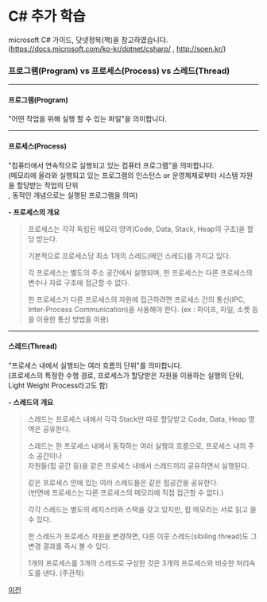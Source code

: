# C# 추가 학습

microsoft C# 가이드, 닷넷정복(책)을 참고하였습니다.</br>
(https://docs.microsoft.com/ko-kr/dotnet/csharp/ , http://soen.kr/)

### 프로그램(Program) vs 프로세스(Process) vs 스레드(Thread)

------------
#### 프로그램(Program)
"어떤 작업을 위해 실행 할 수 있는 파일"을 의미합니다.

------------
#### 프로세스(Process)
"컴퓨터에서 연속적으로 실행되고 있는 컴퓨터 프로그램"을 의미합니다.</br>
(메모리에 올라와 실행되고 있는 프로그램의 인스턴스 or 운영체제로부터 시스템 자원을 할당받는 작업의 단위</br>
, 동적인 개념으로는 실행된 프로그램을 의미)</br>

__- 프로세스의 개요__

> 프로세스는 각각 독립된 메모리 영역(Code, Data, Stack, Heap의 구조)을 할당 받는다.
> 
> 기본적으로 프로세스당 최소 1개의 스레드(메인 스레드)를 가지고 있다.
> 
> 각 프로세스는 별도의 주소 공간에서 실행되며, 한 프로세스는 다른 프로세스의 변수나 자료 구조에 접근할 수 없다.
> 
> 한 프로세스가 다른 프로세스의 자원에 접근하려면 프로세스 간의 통신(IPC, Inter-Process Communication)을 사용해야 한다.
> (ex : 파이프, 파일, 소켓 등을 이용한 통신 방법을 이용)

------------
#### 스레드(Thread)
"프로세스 내에서 실행되는 여러 흐름의 단위"를 의미합니다.</br>
(프로세스의 특정한 수행 경로, 프로세스가 할당받은 자원을 이용하는 실행의 단위,</br>
Light Weight Process라고도 함)</br>

__- 스레드의 개요__

> 스레드는 프로세스 내에서 각각 Stack만 따로 할당받고 Code, Data, Heap 영역은 공유한다.
> 
> 스레드는 한 프로세스 내에서 동작하는 여러 실행의 흐름으로, 프로세스 내의 주소 공간이나</br>
> 자원들(힙 공간 등)을 같은 프로세스 내에서 스레드끼리 공유하면서 실행된다.
> 
> 같은 프로세스 안에 있는 여러 스레드들은 같은 힙공간을 공유한다.</br>
> (반면에 프로세스는 다른 프로세스의 메모리에 직접 접근할 수 없다.)
> 
> 각각 스레드는 별도의 레지스터와 스택을 갖고 있지만, 힙 메모리는 서로 읽고 쓸 수 있다.
>
> 한 스레드가 프로세스 자원을 변경하면, 다른 이웃 스레드(sibiling thread)도 그 변경 결과를 즉시 볼 수 있다.
> 
> 1개의 프로세스를 3개의 스레드로 구성한 것은 3개의 프로세스와 비슷한 처리속도를 낸다. (주관적)
> 



[이전](https://github.com/1994wjdwodbs/StudyCSharp21)

